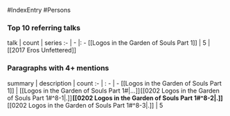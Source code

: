 #IndexEntry #Persons

### Top 10 referring talks
talk | count | series
:- | - |: -
[[Logos in the Garden of Souls Part 1]] | 5 | [[2017 Eros Unfettered]]

### Paragraphs with 4+ mentions
summary | description | count
:- | : - | -
[[Logos in the Garden of Souls Part 1]] | [[Logos in the Garden of Souls Part 1#\|...]] [[0202 Logos in the Garden of Souls Part 1#^8-1\|.]] **[[0202 Logos in the Garden of Souls Part 1#^8-2\|.]]** [[0202 Logos in the Garden of Souls Part 1#^8-3\|.]] | 5

